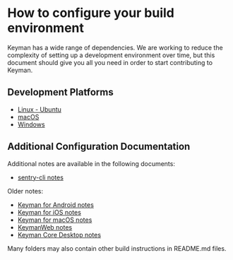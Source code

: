 # How to configure your build environment

Keyman has a wide range of dependencies. We are working to reduce the complexity of setting up a development environment over time, but this document should give you all you need in order to start contributing to Keyman.

## Development Platforms

* [Linux - Ubuntu](building-linux-ubuntu.md)
* [macOS](building-macos.md)
* [Windows](building-windows.md)

## Additional Configuration Documentation

Additional notes are available in the following documents:

* [sentry-cli notes](sentry-cli-notes.md)

Older notes:

* [Keyman for Android notes](android-notes.md)
* [Keyman for iOS notes](ios-notes.md)
* [Keyman for macOS notes](macos-notes.md)
* [KeymanWeb notes](web-notes.md)
* [Keyman Core Desktop notes](core-desktop.md)

Many folders may also contain other build instructions in README.md files.
